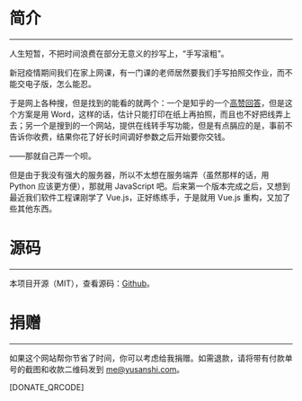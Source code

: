 # 简介
---

人生短暂，不把时间浪费在部分无意义的抄写上，“手写滚粗”。

新冠疫情期间我们在家上网课，有一门课的老师居然要我们手写拍照交作业，而不能交电子版，怎么能忍。

于是网上各种搜，但是找到的能看的就两个：一个是知乎的一个[高赞回答](https://www.zhihu.com/question/20308770/answer/241699602)，但是这个方案是用 Word，这样的话，估计只能打印在纸上再拍照，而且也不好把线弄上去；另一个是搜到的一个网站，提供在线转手写功能，但是有点膈应的是，事前不告诉你收费，结果你花了好长时间调好参数之后开始要你交钱。

——那就自己弄一个呗。

但是由于我没有强大的服务器，所以不太想在服务端弄（虽然那样的话，用 Python 应该更方便），那就用 JavaScript 吧。后来第一个版本完成之后，又想到最近我们软件工程课刚学了 Vue.js，正好练练手，于是就用 Vue.js 重构，又加了些其他东西。

# 源码
---

本项目开源（MIT），查看源码：[Github](https://github.com/yusanshi/handwriting-go-away)。

# 捐赠
---

如果这个网站帮你节省了时间，你可以考虑给我捐赠。如需退款，请将带有付款单号的截图和收款二维码发到 me@yusanshi.com。

[DONATE_QRCODE]
